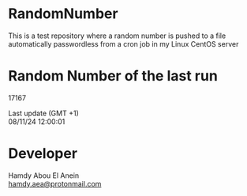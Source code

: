 # RandomNumber    
This is a test repository where a random number is pushed to a file automatically passwordless from a cron job in my Linux CentOS server    
# Random Number of the last run   
17167
      
Last update (GMT +1)    
08/11/24 12:00:01
# Developer    
Hamdy Abou El Anein   
hamdy.aea@protonmail.com
